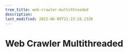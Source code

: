 ```yaml
---
tree_title: web-crawler-multithreaded
description: 
last_modified: 2022-06-09T21:23:28.2328
---
```


# Web Crawler Multithreaded
